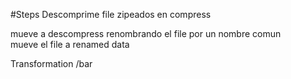 #Steps
Descomprime  file  zipeados en compress

mueve a descompress  renombrando el  file por un  nombre comun  
 mueve el file  a renamed data

Transformation
/bar


